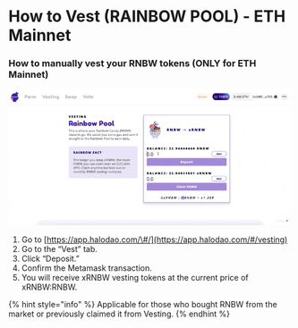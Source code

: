 # How to Vest \(RAINBOW POOL\) - ETH Mainnet

### How to manually vest your RNBW tokens \(ONLY for ETH Mainnet\)

![](../../../.gitbook/assets/how-to-vest-rainbow-pool.gif)

1. Go to [https://app.halodao.com/\#/](https://app.halodao.com/#/vesting)
2. Go to the “Vest” tab. 
3. Click “Deposit.”
4. Confirm the Metamask transaction.
5. You will receive xRNBW vesting tokens at the current price of xRNBW:RNBW.

{% hint style="info" %}
Applicable for those who bought RNBW from the market or previously claimed it from Vesting.
{% endhint %}

### 

